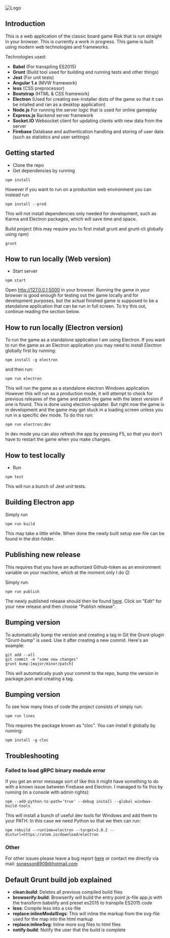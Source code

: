 ![Logo](https://raw.githubusercontent.com/ToWelie89/TotalRisk/master/assets/logo.png)

## Introduction

This is a web application of the classic board game Risk that is run straight in your browser. This is currently a work in progress. This game is built using modern web technologies and frameworks.

Technologies used:

- **Babel** (For transpiling ES2015)
- **Grunt** (Build tool used for building and running tests and other things)
- **Jest** (For unit tests)
- **Angular 1.x** (MVW framework)
- **less** (CSS preprocessor)
- **Bootstrap** (HTML & CSS framework)
- **Electron** (Used for creating exe-installer dists of the game so that it can be intalled and ran as a desktop application)
- **Node.js** For running the server logic that is used for online gameplay
- **Express.js** Backend server framework
- **Socket.IO** Websocket client for updating clients with new data from the server
- **Firebase** Database and authentication handling and storing of user data (such as statistics and user settings)

## Getting started

- Clone the repo
- Get dependencies by running

```
npm install
```

However if you want to run on a production web environment you can instead run

```
npm install --prod
```

This will not install dependencies only needed for development, such as Karma and Electron packages, which will save time and space.

Build project (this may require you to first install grunt and grunt-cli globally using npm)

```
grunt
```

## How to run locally (Web version)

- Start server

```
npm start
```
Open http://127.0.0.1:5000 in your browser. Running the game in your browser is good enough for testing out the game locally and for development purposes, but the actual finished game is supposed to be a standalone application that can be run in full screen. To try this out, continue reading the section below.

## How to run locally (Electron version)

To run the game as a standalone application I am using Electron. If you want to run the game as an Electron application you may need to install Electron globally first by running:

```
npm install -g electron
```

and then run:

```
npm run electron
```

This will run the game as a standalone electron Windows application. However this will run as a production mode, it will attempt to check for previous releases of the game and patch the game with the latest version if one is found. This is done using electron-updater. But right now the game is in development and the game may get stuck in a loading screen unless you run in a specific dev mode. To do this run:

```
npm run electron:dev
```

In dev mode you can also refresh the app by pressing F5, so that you don't have to restart the game when you make changes.

## How to test locally

- Run

```
npm test
```

This will run a bunch of Jest unit tests.

## Building Electron app

Simply run

```
npm run build
```

This may take a little while. When done the newly built setup exe-file can be found in the dist-folder.

## Publishing new release

This requires that you have an authorized Github-token as an environment variable on your machine, which at the moment only I do :wink:

Simply run:

```
npm run publish
```

The newly published release should then be found [here](https://github.com/ToWelie89/TotalRisk/releases/). Click on "Edit" for your new release and then choose "Publish release".

## Bumping version

To automatically bump the version and creating a tag in Git the Grunt-plugin "Grunt-bump" is used. Use it after creating a new commit. Here's an example:

```
git add --all
git commit -m "some new changes"
grunt bump:[major/minor/patch]
```

This will automatically push your commit to the repo, bump the version in package.json and creating a tag.

## Bumping version

To see how many lines of code the project consists of simply run:

```
npm run lines
```

This requires the package known as "cloc". You can install it globally by running:

```
npm install -g cloc
```

## Troubleshooting

### Failed to load gRPC binary module error

If you get an error message sort of like this it might have something to do with a known issue between Firebase and Electron. I managed to fix this by running (in a console with admin rights):

```
npm --add-python-to-path='true' --debug install --global windows-build-tools
```

This will install a bunch of useful dev tools for Windows and add them to your PATH. In this case we need Python so that we then can run:

```
npm rebuild --runtime=electron --target=3.0.2 --disturl=https://atom.io/download/electron
```

### Other

For other issues please leave a bug report [here](https://github.com/ToWelie89/TotalRisk/issues) or contact me directly via mail: sonesson8909@hotmail.com

## Default Grunt build job explained

+ **clean:build**: Deletes all previous compiled build files
+ **browserify:build**: Browserify will build the entry point js-file app.js with the transform babelify and preset es2015 to transpile ES2015 code
+ **less**: Compile less into a css-file
+ **replace:inlineModalSvgs**: This will inline the markup from the svg-file used for the map into the html markup
+ **replace:inlineSvg**: Inline more svg files to html files
+ **notify:build**: Notify the user that the build is complete